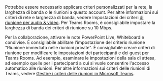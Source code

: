 Potrebbe essere necessario applicare criteri personalizzati per la rete, la larghezza di banda o le riunioni a questo account. Per altre informazioni sui criteri di rete e larghezza di banda, vedere Impostazioni dei criteri [di riunione per audio & video](/microsoftteams/meeting-policies-audio-and-video). Per Teams Rooms, è consigliabile impostare la larghezza di banda dei criteri di riunione su 10 Mbps.

Per la collaborazione, attivare le note PowerPoint Live, Whiteboard e condivise. È consigliabile abilitare l'impostazione del criterio riunione "Riunione immediata nelle riunioni private". È consigliabile creare criteri di riunione per modificare le impostazioni dei partecipanti e dei guest per Teams Rooms. Ad esempio, esaminare le impostazioni della sala di attesa, ad esempio quelle per i partecipanti a cui si vuole consentire l'accesso automatico alle riunioni. Per altre informazioni sui criteri delle riunioni di Teams, vedere [Gestire i criteri delle riunioni in Microsoft Teams](/microsoftteams/meeting-policies-overview).
